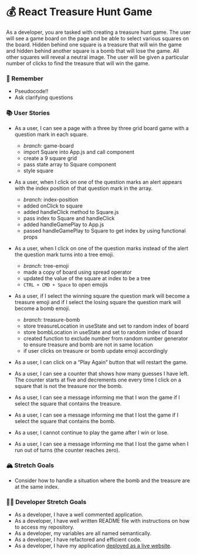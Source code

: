 # 💰 React Treasure Hunt Game

As a developer, you are tasked with creating a treasure hunt game. The user will see a game board on the page and be able to select various squares on the board. Hidden behind one square is a treasure that will win the game and hidden behind another square is a bomb that will lose the game. All other squares will reveal a neutral image. The user will be given a particular number of clicks to find the treasure that will win the game.

### 🤔 Remember

- Pseudocode!!
- Ask clarifying questions

### 📚 User Stories

- As a user, I can see a page with a three by three grid board game with a question mark in each square.
  - *branch:* game-board
  - import Square into App.js and call component
  - create a 9 square grid
  - pass state array to Square component
  - style square

- As a user, when I click on one of the question marks an alert appears with the index position of that question mark in the array.
  - *branch:* index-position
  - added onClick to square
  - added handleClick method to Square.js
  - pass index to Square and handleClick
  - added handleGamePlay to App.js
  - passed handleGamePlay to Square to get index by using functional props

- As a user, when I click on one of the question marks instead of the alert the question mark turns into a tree emoji.
  - *branch:* tree-emoji
  - made a copy of board using spread operator
  - updated the value of the square at index to be a tree
  - `CTRL + CMD + Space` to open emojis

- As a user, if I select the winning square the question mark will become a treasure emoji and if I select the losing square the question mark will become a bomb emoji.
  - *branch:* treasure-bomb
  - store treasureLocation in useState and set to random index of board
  - store bombLocation in useState and set to random index of board
  - created function to exclude number from random number generator to ensure treasure and bomb are not in same location
  - if user clicks on treasure or bomb update emoji accordingly

- As a user, I can click on a “Play Again” button that will restart the game.
- As a user, I can see a counter that shows how many guesses I have left. The counter starts at five and decrements one every time I click on a square that is not the treasure nor the bomb.
- As a user, I can see a message informing me that I won the game if I select the square that contains the treasure.
- As a user, I can see a message informing me that I lost the game if I select the square that contains the bomb.
- As a user, I cannot continue to play the game after I win or lose.
- As a user, I can see a message informing me that I lost the game when I run out of turns (the counter reaches zero).

### 🏔 Stretch Goals

- Consider how to handle a situation where the bomb and the treasure are at the same index.

### 👩‍💻 Developer Stretch Goals

- As a developer, I have a well commented application.
- As a developer, I have well written README file with instructions on how to access my repository.
- As a developer, my variables are all named semantically.
- As a developer, I have refactored and efficient code.
- As a developer, I have my application [deployed as a live website](https://render.com/docs/deploy-create-react-app).
